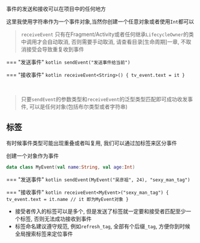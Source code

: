 事件的发送和接收可以在项目中的任何地方

这里我使用字符串作为一个事件对象,当然你创建一个任意对象或者使用`Int`都可以
<br>

> `receiveEvent` 只有在Fragment/Activity或者任何继承`LifecycleOwner`的类中调用才会自动取消, 否则需要手动取消, 请查看目录[生命周期]一章, 不取消接受会导致重复收到事件


=== "发送事件"
    ```kotlin
    sendEvent("发送事件给当前")
    ```

=== "接收事件"
    ```kotlin
    receiveEvent<String>() {
        tv_event.text = it
    }
    ```

<br>

> 只要`sendEvent`的参数类型和`receiveEvent`的泛型类型匹配即可成功收发事件, 可以是任何对象(包括布尔类型或者字符串)

## 标签
有时候事件类型可能出现重叠或者叫复用, 我们可以通过加标签来区分事件

创建一个对象作为事件
```kotlin
data class MyEvent(val name:String, val age:Int)
```

=== "发送事件"
    ```kotlin
    sendEvent(MyEvent("吴彦祖", 24), "sexy_man_tag")
    ```

=== "接收事件"
    ```kotlin
    receiveEvent<MyEvent>("sexy_man_tag") {
        tv_event.text = it.name // it 即为MyEvent对象
    }
    ```


- 接受者传入的标签可以是多个, 但是发送了标签就一定要和接受者匹配至少一个标签, 否则无法成功接收到事件
- 标签命名建议遵守规范, 例如`refresh_tag`, 全部有个后缀`_tag`, 方便你到时候全局搜索标签来定位事件
